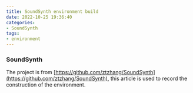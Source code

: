 ```yaml
---
title: SoundSynth environment build
date: 2022-10-25 19:36:40
categories:
- SoundSynth
tags:
- environment
---
```


### SoundSynth

The project is from [https://github.com/ztzhang/SoundSynth](https://github.com/ztzhang/SoundSynth), this article is used to record the construction of the environment.
